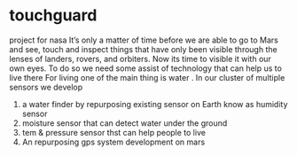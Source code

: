 # touchguard
project for nasa
It’s only a matter of time before we are able to go to Mars and see, touch and inspect things that have only been visible through the lenses of landers, rovers, and orbiters.
Now its time to visible it with our own eyes. To do so we need some assist of technology that can help us to live there
For living one of the main thing is water . In our cluster of multiple sensors we develop 
1.	a water finder by repurposing existing sensor on Earth know as humidity sensor
2.	moisture sensor that can detect water under the ground
3.	tem & pressure sensor thst can help people to live
4.	An repurposing gps system development on mars
